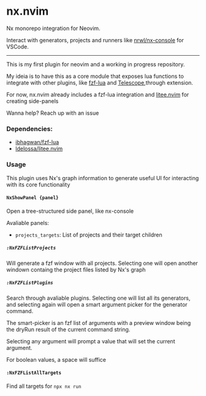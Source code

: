 # nx.nvim
Nx monorepo integration for Neovim.

Interact with generators, projects and runners like [nrwl/nx-console](https://github.com/nrwl/nx-console) for VSCode.

---
This is my first plugin for neovim and a working in progress repository.

My ideia is to have this as a core module that exposes lua functions to integrate with other plugins,
like [fzf-lua](https://github.com/ibhagwan/fzf-lua) and [Telescope](https://github.com/nvim-telescope/telescope.nvim),through extension.

For now, nx.nvim already includes a fzf-lua integration and [litee.nvim](https://github.com/ldelossa/litee.nvim) for creating side-panels

Wanna help? Reach up with an issue

### Dependencies:
- [ibhagwan/fzf-lua](https://github.com/ibhagwan/fzf-lua)
- [ldelossa/litee.nvim](https://github.com/ldelossa/litee.nvim)

### Usage
This plugin uses Nx's graph information to generate useful UI for interacting with its core functionality

#### `NxShowPanel {panel}`
Open a tree-structured side panel, like nx-console

Avaliable panels:
- `projects_targets`: List of projects and their target children


##### `:NxFZFListProjects`

Will generate a fzf window with all projects. Selecting one will open another windown containg the project files listed by Nx's graph

##### `:NxFZFListPlugins`

Search through avaliable plugins. Selecting one will list all its generators, and selecting again will open a smart argument picker for the generator command.

The smart-picker is an fzf list of arguments with a preview window being the dryRun result of the current command string.

Selecting any argument will prompt a value that will set the current argument.

For boolean values, a space will suffice

#### `:NxFZFListAllTargets`

Find all targets for `npx nx run`
